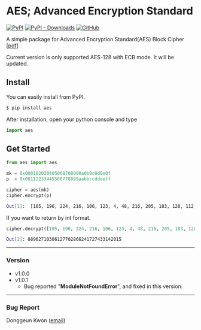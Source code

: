 # AES; Advanced Encryption Standard

[![PyPI](https://img.shields.io/pypi/v/aes)](https://pypi.org/project/aes/) 
[![PyPI - Downloads](https://img.shields.io/pypi/dm/aes)](https://pypi.org/project/aes/) 
[![GitHub](https://img.shields.io/github/license/donggeunkwon/aes)](https://github.com/donggeunkwon/aes/blob/master/LICENSE)

A simple package for Advanced Encryption Standard(AES) Block Cipher [[pdf](http://csrc.nist.gov/publications/fips/fips197/fips-197.pdf)]

Current version is only supported AES-128 with ECB mode. It will be updated.


## Install

You can easily install from PyPI.

```bash
$ pip install aes
```

After installation, open your python console and type
```python
import aes
```

## Get Started
```python
from aes import aes

mk = 0x000102030405060708090a0b0c0d0e0f
p  = 0x00112233445566778899aabbccddeeff

cipher = aes(mk)
cipher.encrypt(p)
```

```bash
Out[1]:  [105, 196, 224, 216, 106, 123, 4, 48, 216, 205, 183, 128, 112, 180, 197, 90]
```

If you want to return by int format.
```python
cipher.decrypt([105, 196, 224, 216, 106, 123, 4, 48, 216, 205, 183, 128, 112, 180, 197, 90], byte=True)
```

```bash
Out[2]: 88962710306127702866241727433142015
```


------
### Version
- v1.0.0 
- v1.0.1
  + Bug reported "__ModuleNotFoundError__", and fixed in this version.


------
### Bug Report
Donggeun Kwon ([email](donggeun.kwon@gmail.com))
